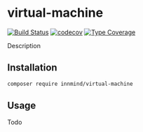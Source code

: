 # virtual-machine

[![Build Status](https://github.com/innmind/virtual-machine/workflows/CI/badge.svg?branch=master)](https://github.com/innmind/virtual-machine/actions?query=workflow%3ACI)
[![codecov](https://codecov.io/gh/innmind/virtual-machine/branch/develop/graph/badge.svg)](https://codecov.io/gh/innmind/virtual-machine)
[![Type Coverage](https://shepherd.dev/github/innmind/virtual-machine/coverage.svg)](https://shepherd.dev/github/innmind/virtual-machine)

Description

## Installation

```sh
composer require innmind/virtual-machine
```

## Usage

Todo

